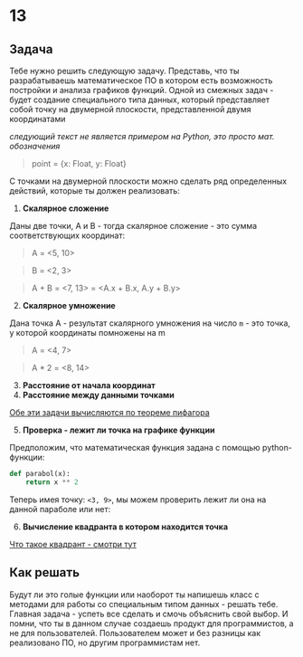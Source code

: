 # 13

## Задача

Тебе нужно решить следующую задачу. Представь, что ты разрабатываешь математическое ПО в котором есть возможность постройки и анализа графиков функций. Одной из смежных задач - будет создание специального типа данных, который представляет собой точку на двумерной плоскости, представленной двумя координатами

_следующий текст не является примером на Python, это просто мат. обозначения_
> point = {x: Float, y: Float}

С точками на двумерной плоскости можно сделать ряд определенных действий, которые ты должен реализовать: 

 1. **Скалярное сложение**

Даны две точки, А и B - тогда скалярное сложение - это сумма соответствующих координат: 

>A = <5, 10>

>B = <2, 3>

>A + B = <7, 13> = <A.x + B.x, A.y + B.y>

 2. **Скалярное умножение**

Дана точка A - результат скалярного умножения на число `m` - это точка, у которой координаты помножены на m

>A = <4, 7>

>A * 2 = <8, 14>

 3. **Расстояние от начала координат**
 4. **Расстояние между данными точками**

[Обе эти задачи вычисляются по теореме пифагора](https://algebra24.ru/rasstojanie-mezhdu-dvumja-tochkami)

 5. **Проверка - лежит ли точка на графике функции**

Предположим, что математическая функция задана с помощью python-функции: 

```python
def parabol(x):
	return x ** 2
```

Теперь имея точку: `<3, 9>`, мы можем проверить лежит ли она на данной параболе или нет: 

 6. **Вычисление квадранта в котором находится точка**

[Что такое квадрант - смотри тут](https://ru.wikipedia.org/wiki/Прямоугольная_система_координат)

## Как решать

Будут ли это голые функции или наоборот ты напишешь класс с методами для работы со специальным типом данных - решать тебе. Главная задача - успеть все сделать и смочь объяснить свой выбор. И помни, что ты в данном случае создаешь продукт для программистов, а не для пользователей. Пользователем может и без разницы как реализовано ПО, но другим программистам нет. 



